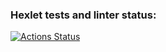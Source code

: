 ### Hexlet tests and linter status:
[![Actions Status](https://github.com/AlekDyai/frontend-project-44/actions/workflows/hexlet-check.yml/badge.svg)](https://github.com/AlekDyai/frontend-project-44/actions)